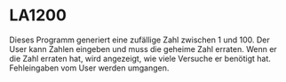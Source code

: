 # LA1200
Dieses Programm generiert eine zufällige Zahl zwischen 1 und 100. Der User kann Zahlen eingeben und muss die geheime Zahl erraten. Wenn er die Zahl erraten hat, wird angezeigt, wie viele Versuche er benötigt hat. Fehleingaben vom User werden umgangen.
